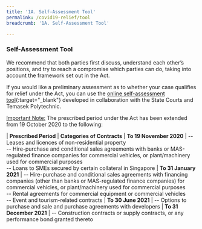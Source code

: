 ```yaml
---
title: '1A. Self-Assessment Tool'
permalink: /covid19-relief/tool
breadcrumb: '1A. Self-Assessment Tool'

---
```


### Self-Assessment Tool ###

We recommend that both parties first discuss, understand each other’s positions, and try to reach a compromise which parties can do, taking into account the framework set out in the Act.

If you would like a preliminary assessment as to whether your case qualifies for relief under the Act, you can use the [online self-assessment tool](https://go.gov.sg/covid19-assessment-tool){:target="_blank"} developed in collaboration with the State Courts and Temasek Polytechnic.

<u>Important Note:</u> The prescribed period under the Act has been extended from 19 October 2020 to the following: 

| <b>Prescribed Period</b> | <b>Categories of Contracts</b>
| <b>To 19 November 2020</b> | -- Leases and licences of non-residential property <br>-- Hire-purchase and conditional sales agreements with banks or MAS-regulated finance companies for commercial vehicles, or plant/machinery used for commercial purposes <br>-- Loans to SMEs secured by certain collateral in Singapore 
| <b>To  31 January 2021</b> | -- Hire-purchase and conditional sales agreements with financing companies (other than banks or MAS-regulated finance companies) for commercial vehicles, or plant/machinery used for commercial purposes<br>-- Rental agreements for commercial equipment or commercial vehicles<br> -- Event and tourism-related contracts
| <b>To 30 June 2021</b> | -- Options to purchase and sale and purchase agreements with developers 
| <b>To 31 December 2021</b> | -- Construction contracts or supply contracts, or any performance bond granted thereto
